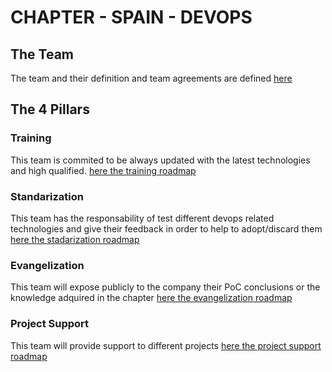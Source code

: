 # CHAPTER - SPAIN - DEVOPS

## The Team

The team and their definition and team agreements are defined [here](./team/README.md)

## The 4 Pillars

### Training

This team is commited to be always updated with the latest technologies and high qualified.
[here the training roadmap](./training/README.md) 

### Standarization

This team has the responsability of test different devops related technologies and give their feedback in order to help to adopt/discard them
[here the stadarization roadmap](./standarization/README.md)

### Evangelization
This team will expose publicly to the company their PoC conclusions or the knowledge adquired in the chapter
[here the evangelization roadmap](./evangelization/README.md)

### Project Support
This team will provide support to different projects
[here the project support roadmap](./project_support/README.md)

